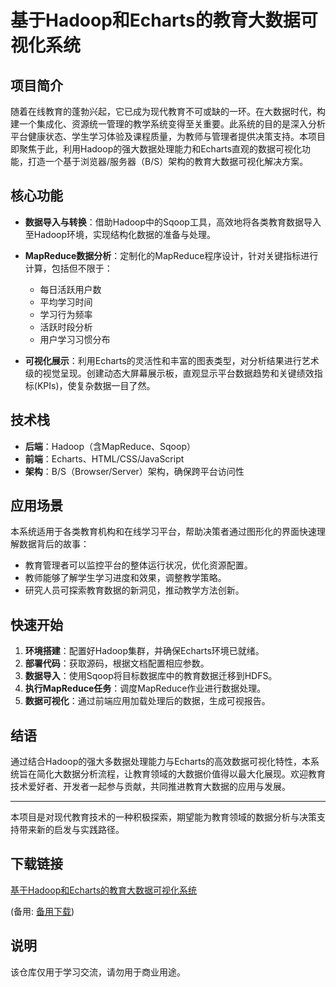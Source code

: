# 基于Hadoop和Echarts的教育大数据可视化系统

## 项目简介

随着在线教育的蓬勃兴起，它已成为现代教育不可或缺的一环。在大数据时代，构建一个集成化、资源统一管理的教学系统变得至关重要。此系统的目的是深入分析平台健康状态、学生学习体验及课程质量，为教师与管理者提供决策支持。本项目即聚焦于此，利用Hadoop的强大数据处理能力和Echarts直观的数据可视化功能，打造一个基于浏览器/服务器（B/S）架构的教育大数据可视化解决方案。

## 核心功能

- **数据导入与转换**：借助Hadoop中的Sqoop工具，高效地将各类教育数据导入至Hadoop环境，实现结构化数据的准备与处理。
  
- **MapReduce数据分析**：定制化的MapReduce程序设计，针对关键指标进行计算，包括但不限于：
    - 每日活跃用户数
    - 平均学习时间
    - 学习行为频率
    - 活跃时段分析
    - 用户学习习惯分布

- **可视化展示**：利用Echarts的灵活性和丰富的图表类型，对分析结果进行艺术级的视觉呈现。创建动态大屏幕展示板，直观显示平台数据趋势和关键绩效指标(KPIs)，使复杂数据一目了然。

## 技术栈

- **后端**：Hadoop（含MapReduce、Sqoop）
- **前端**：Echarts、HTML/CSS/JavaScript
- **架构**：B/S（Browser/Server）架构，确保跨平台访问性

## 应用场景

本系统适用于各类教育机构和在线学习平台，帮助决策者通过图形化的界面快速理解数据背后的故事：
- 教育管理者可以监控平台的整体运行状况，优化资源配置。
- 教师能够了解学生学习进度和效果，调整教学策略。
- 研究人员可探索教育数据的新洞见，推动教学方法创新。

## 快速开始

1. **环境搭建**：配置好Hadoop集群，并确保Echarts环境已就绪。
2. **部署代码**：获取源码，根据文档配置相应参数。
3. **数据导入**：使用Sqoop将目标数据库中的教育数据迁移到HDFS。
4. **执行MapReduce任务**：调度MapReduce作业进行数据处理。
5. **数据可视化**：通过前端应用加载处理后的数据，生成可视报告。

## 结语

通过结合Hadoop的强大多数据处理能力与Echarts的高效数据可视化特性，本系统旨在简化大数据分析流程，让教育领域的大数据价值得以最大化展现。欢迎教育技术爱好者、开发者一起参与贡献，共同推进教育大数据的应用与发展。

---

本项目是对现代教育技术的一种积极探索，期望能为教育领域的数据分析与决策支持带来新的启发与实践路径。

## 下载链接
[基于Hadoop和Echarts的教育大数据可视化系统](https://pan.quark.cn/s/97076812f671) 

(备用: [备用下载](https://pan.baidu.com/s/18C34HllA5p_rTepW--3pwA?pwd=1234))

## 说明

该仓库仅用于学习交流，请勿用于商业用途。
